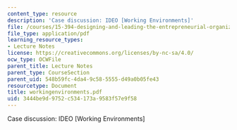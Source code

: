 ```yaml
---
content_type: resource
description: 'Case discussion: IDEO [Working Environments]'
file: /courses/15-394-designing-and-leading-the-entrepreneurial-organization-spring-2003/3444be9d9752c534173a9583f57e9f58_workingenvironments.pdf
file_type: application/pdf
learning_resource_types:
- Lecture Notes
license: https://creativecommons.org/licenses/by-nc-sa/4.0/
ocw_type: OCWFile
parent_title: Lecture Notes
parent_type: CourseSection
parent_uid: 548b59fc-4da4-9c58-5555-d49a0b05fe43
resourcetype: Document
title: workingenvironments.pdf
uid: 3444be9d-9752-c534-173a-9583f57e9f58
---
```

Case discussion: IDEO [Working Environments]